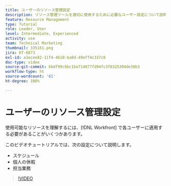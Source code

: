 ```yaml
---
title: ユーザーのリソース管理設定
description: リソース管理ツールを適切に使用するために必要なユーザー設定について説明します。
feature: Resource Management
type: Tutorial
role: Leader, User
level: Intermediate, Experienced
activity: use
team: Technical Marketing
thumbnail: 335161.png
jira: KT-8873
exl-id: a1ecee82-11f4-4b10-ba0d-49eff4c337c0
doc-type: video
source-git-commit: bbdf99c6bc1be714077fd94fc3f8325394de36b3
workflow-type: ht
source-wordcount: '61'
ht-degree: 100%

---
```


# ユーザーのリソース管理設定

使用可能なリソースを理解するには、[!DNL Workfront] で各ユーザーに適用する必要があることがいくつかあります。

このビデオチュートリアルでは、次の設定について説明します。

* スケジュール
* 個人の休暇
* 担当業務

>[!VIDEO](https://video.tv.adobe.com/v/3420169/?quality=12&learn=on&enablevpops=1&captions=jpn)
